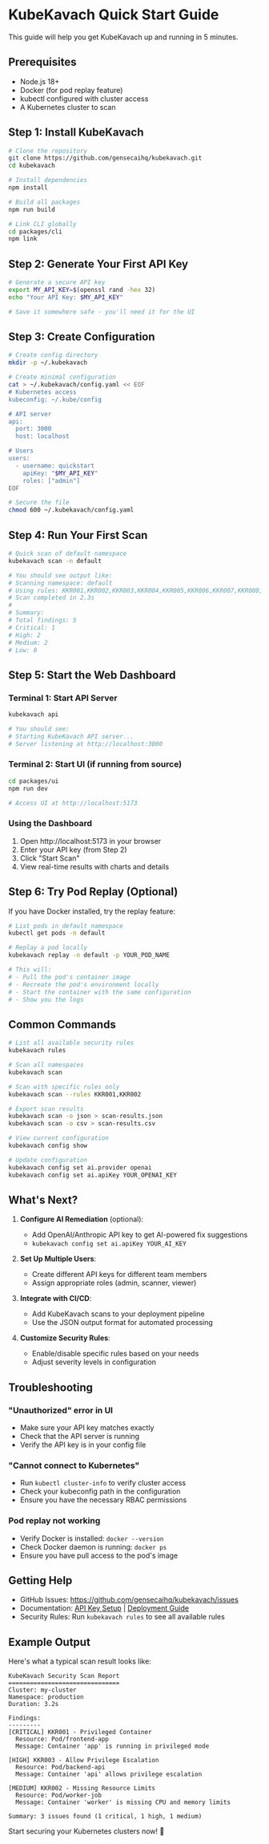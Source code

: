 # KubeKavach Quick Start Guide

This guide will help you get KubeKavach up and running in 5 minutes.

## Prerequisites

- Node.js 18+
- Docker (for pod replay feature)
- kubectl configured with cluster access
- A Kubernetes cluster to scan

## Step 1: Install KubeKavach

```bash
# Clone the repository
git clone https://github.com/gensecaihq/kubekavach.git
cd kubekavach

# Install dependencies
npm install

# Build all packages
npm run build

# Link CLI globally
cd packages/cli
npm link
```

## Step 2: Generate Your First API Key

```bash
# Generate a secure API key
export MY_API_KEY=$(openssl rand -hex 32)
echo "Your API Key: $MY_API_KEY"

# Save it somewhere safe - you'll need it for the UI
```

## Step 3: Create Configuration

```bash
# Create config directory
mkdir -p ~/.kubekavach

# Create minimal configuration
cat > ~/.kubekavach/config.yaml << EOF
# Kubernetes access
kubeconfig: ~/.kube/config

# API server
api:
  port: 3000
  host: localhost

# Users
users:
  - username: quickstart
    apiKey: "$MY_API_KEY"
    roles: ["admin"]
EOF

# Secure the file
chmod 600 ~/.kubekavach/config.yaml
```

## Step 4: Run Your First Scan

```bash
# Quick scan of default namespace
kubekavach scan -n default

# You should see output like:
# Scanning namespace: default
# Using rules: KKR001,KKR002,KKR003,KKR004,KKR005,KKR006,KKR007,KKR008,KKR009
# Scan completed in 2.3s
# 
# Summary:
# Total findings: 5
# Critical: 1
# High: 2
# Medium: 2
# Low: 0
```

## Step 5: Start the Web Dashboard

### Terminal 1: Start API Server
```bash
kubekavach api

# You should see:
# Starting KubeKavach API server...
# Server listening at http://localhost:3000
```

### Terminal 2: Start UI (if running from source)
```bash
cd packages/ui
npm run dev

# Access UI at http://localhost:5173
```

### Using the Dashboard

1. Open http://localhost:5173 in your browser
2. Enter your API key (from Step 2)
3. Click "Start Scan"
4. View real-time results with charts and details

## Step 6: Try Pod Replay (Optional)

If you have Docker installed, try the replay feature:

```bash
# List pods in default namespace
kubectl get pods -n default

# Replay a pod locally
kubekavach replay -n default -p YOUR_POD_NAME

# This will:
# - Pull the pod's container image
# - Recreate the pod's environment locally
# - Start the container with the same configuration
# - Show you the logs
```

## Common Commands

```bash
# List all available security rules
kubekavach rules

# Scan all namespaces
kubekavach scan

# Scan with specific rules only
kubekavach scan --rules KKR001,KKR002

# Export scan results
kubekavach scan -o json > scan-results.json
kubekavach scan -o csv > scan-results.csv

# View current configuration
kubekavach config show

# Update configuration
kubekavach config set ai.provider openai
kubekavach config set ai.apiKey YOUR_OPENAI_KEY
```

## What's Next?

1. **Configure AI Remediation** (optional):
   - Add OpenAI/Anthropic API key to get AI-powered fix suggestions
   - `kubekavach config set ai.apiKey YOUR_AI_KEY`

2. **Set Up Multiple Users**:
   - Create different API keys for different team members
   - Assign appropriate roles (admin, scanner, viewer)

3. **Integrate with CI/CD**:
   - Add KubeKavach scans to your deployment pipeline
   - Use the JSON output format for automated processing

4. **Customize Security Rules**:
   - Enable/disable specific rules based on your needs
   - Adjust severity levels in configuration

## Troubleshooting

### "Unauthorized" error in UI
- Make sure your API key matches exactly
- Check that the API server is running
- Verify the API key is in your config file

### "Cannot connect to Kubernetes"
- Run `kubectl cluster-info` to verify cluster access
- Check your kubeconfig path in the configuration
- Ensure you have the necessary RBAC permissions

### Pod replay not working
- Verify Docker is installed: `docker --version`
- Check Docker daemon is running: `docker ps`
- Ensure you have pull access to the pod's image

## Getting Help

- GitHub Issues: https://github.com/gensecaihq/kubekavach/issues
- Documentation: [API Key Setup](API_KEY_SETUP.md) | [Deployment Guide](../DEPLOYMENT.md)
- Security Rules: Run `kubekavach rules` to see all available rules

## Example Output

Here's what a typical scan result looks like:

```
KubeKavach Security Scan Report
===============================
Cluster: my-cluster
Namespace: production
Duration: 3.2s

Findings:
---------
[CRITICAL] KKR001 - Privileged Container
  Resource: Pod/frontend-app
  Message: Container 'app' is running in privileged mode
  
[HIGH] KKR003 - Allow Privilege Escalation
  Resource: Pod/backend-api
  Message: Container 'api' allows privilege escalation
  
[MEDIUM] KKR002 - Missing Resource Limits
  Resource: Pod/worker-job
  Message: Container 'worker' is missing CPU and memory limits

Summary: 3 issues found (1 critical, 1 high, 1 medium)
```

Start securing your Kubernetes clusters now! 🚀